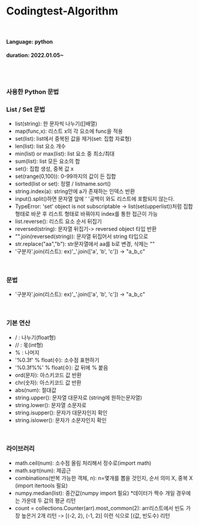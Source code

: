 # Codingtest-Algorithm
<br>

#### Language: python
#### duration: 2022.01.05~

<br>
<br>

### 사용한 Python 문법
### List / Set 문법
* list(string): 한 문자씩 나누기([]배열)
* map(func,x): 리스트 x의 각 요소에 func을 적용
* set(list): list에서 중복된 값을 제거(set: 집합 자료형)
* len(list): list 요소 개수
* min(list) or max(list): list 요소 중 최소/최대 
* sum(list): list 모든 요소의 합
* set(): 집합 생성, 중복 값 x
* set(range(0,100)): 0-99까지의 값이 든 집합
* sorted(list or set): 정렬 / listname.sort()
* string.index(a): string안에 a가 존재하는 인덱스 반환
* input().split()하면 문자열 앞에 ' '공백이 와도 리스트에 포함되지 않는다.
* TypeError: 'set' object is not subscriptable -> list(set(upperlist))처럼 집합형태로 바꾼 후 리스트 형태로 바꿔야지 index를 통한 접근이 가능
* list.reverse(): 리스트 요소 순서 뒤집기
* reversed(string): 문자열 뒤집기-> reversed object 타입 반환
* "".join(reversed(string)): 문자열 뒤집어서 string 타입으로
* str.replace("aa","b"): str문자열에서 aa를 b로 변경, 삭제는 ""
* '구분자'.join(리스트): ex)'_'.join(['a', 'b', 'c']) -> "a_b_c"

<br>

### 문법
* '구분자'.join(리스트): ex)'_'.join(['a', 'b', 'c']) -> "a_b_c"

<br>

### 기본 연산
* / : 나누기(float형)
* // : 몫(int형)
*  % : 나머지
* '%0.3f' % float(수): 소수점 표현하기
* '%0.3f%%' % float(수): 값 뒤에 % 붙음
* ord(문자): 아스키코드 값 반환
* chr(숫자): 아스키코드 값 반환
* abs(num): 절대값
* string.upper(): 문자열 대문자로 (string에 원하는문자열)
* string.lower(): 문자열 소문자로
* string.isupper(): 문자가 대문자인지 확인
* string.islower(): 문자가 소문자인지 확인

<br>

### 라이브러리
* math.ceil(num): 소수점 올림 처리해서 정수로(import math)
* math.sqrt(num): 제곱근
* combinations(반복 가능한 객체, n): n=몇개를 뽑을 것인지, 순서 의미 X, 중복 X (import itertools 필요)
* numpy.median(list): 중간값(numpy import 필요) *데이터가 짝수 개일 경우에는 가운데 두 값의 평균 리턴
* count = collections.Counter(arr).most_common(2): arr리스트에서 빈도 가장 높은거 2개 리턴  -> [(-2, 2), (-1, 2)] 이런 식으로 [(값, 빈도수) 리턴